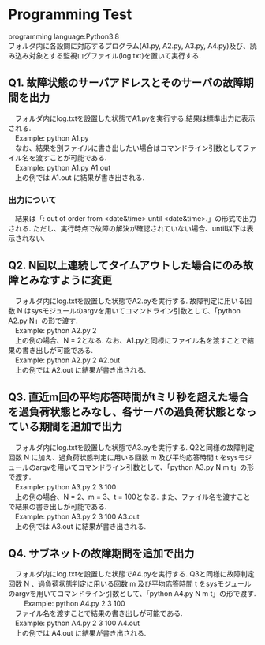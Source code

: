 # Programming Test 

programming language:Python3.8<br />
フォルダ内に各設問に対応するプログラム(A1.py, A2.py, A3.py, A4.py)及び、読み込み対象とする監視ログファイル(log.txt)を置いて実行する. <br />

## Q1. 故障状態のサーバアドレスとそのサーバの故障期間を出力

　フォルダ内にlog.txtを設置した状態でA1.pyを実行する.結果は標準出力に表示される.<br />
　Example: python A1.py <br />
　なお、結果を別ファイルに書き出したい場合はコマンドライン引数としてファイル名を渡すことが可能である. <br />
　Example: python A1.py A1.out <br />
　上の例では A1.out に結果が書き出される.

### 出力について
　結果は「<server address>: out of order from <date&time> until <date&time>.」の形式で出力される. ただし、実行時点で故障の解決が確認されていない場合、until以下は表示されない.

## Q2. N回以上連続してタイムアウトした場合にのみ故障とみなすように変更
　フォルダ内にlog.txtを設置した状態でA2.pyを実行する. 故障判定に用いる回数 N はsysモジュールのargvを用いてコマンドライン引数として、「python A2.py N」の形で渡す. <br />
　Example: python A2.py 2 <br />
　上の例の場合、N = 2となる. なお、A1.pyと同様にファイル名を渡すことで結果の書き出しが可能である. <br />
　Example: python A2.py 2 A2.out <br />
　上の例では A2.out に結果が書き出される.
  
## Q3. 直近m回の平均応答時間がtミリ秒を超えた場合を過負荷状態とみなし、各サーバの過負荷状態となっている期間を追加で出力
　フォルダ内にlog.txtを設置した状態でA3.pyを実行する. Q2と同様の故障判定回数 N に加え、過負荷状態判定に用いる回数 m 及び平均応答時間 t をsysモジュールのargvを用いてコマンドライン引数として、「python A3.py N m t」の形で渡す. <br />
　Example: python A3.py 2 3 100 <br />
　上の例の場合、N = 2、m = 3、t = 100となる. また、ファイル名を渡すことで結果の書き出しが可能である. <br />
　Example: python A3.py 2 3 100 A3.out <br />
　上の例では A3.out に結果が書き出される.
 
## Q4. サブネットの故障期間を追加で出力
　フォルダ内にlog.txtを設置した状態でA4.pyを実行する. Q3と同様に故障判定回数 N 、過負荷状態判定に用いる回数 m 及び平均応答時間 t をsysモジュールのargvを用いてコマンドライン引数として、「python A4.py N m t」の形で渡す. <br/>　
　Example: python A4.py 2 3 100 <br />
　ファイル名を渡すことで結果の書き出しが可能である. <br />
　Example: python A4.py 2 3 100 A4.out <br />
　上の例では A4.out に結果が書き出される.
